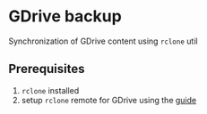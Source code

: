 # GDrive backup

Synchronization of GDrive content using `rclone` util

## Prerequisites

1. `rclone` installed
2. setup `rclone` remote for GDrive using the [guide](https://rclone.org/drive/)
